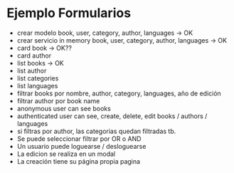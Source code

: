 # Ejemplo Formularios

* crear modelo book, user, category, author, languages -> OK
* crear servicio in memory book, user, category, author, languages -> OK
* card book -> OK??
* card author
* list books -> OK
* list author
* list categories
* list languages
* filtrar books por nombre, author, category, languages, año de edición
* filtrar author por book name
* anonymous user can see books
* authenticated user can see, create, delete, edit books / authors / languages
* si filtras por author, las categorias quedan filtradas tb.
* Se puede seleccionar filtrar por OR o AND
* Un usuario puede loguearse / desloguearse
* La edicion se realiza en un modal
* La creación tiene su página propia pagina
